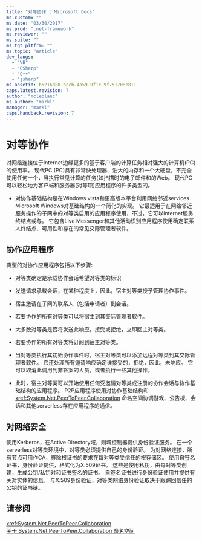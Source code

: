 ```yaml
---
title: "对等协作 | Microsoft Docs"
ms.custom: ""
ms.date: "03/30/2017"
ms.prod: ".net-framework"
ms.reviewer: ""
ms.suite: ""
ms.tgt_pltfrm: ""
ms.topic: "article"
dev_langs: 
  - "VB"
  - "CSharp"
  - "C++"
  - "jsharp"
ms.assetid: b6216d88-bccb-4a59-9f1c-9f751708e811
caps.latest.revision: 7
author: "mcleblanc"
ms.author: "markl"
manager: "markl"
caps.handback.revision: 7
---
```

# 对等协作
对网络连接位于Internet边缘更多的基于客户端的计算任务相对强大的计算机\(PC\)的使用率。  现代PC \(PC\)具有非常快处理器、浩大的内存和一个大硬盘，不完全使用任何一个，当执行常见计算的任务\(如扫描时的电子邮件和的Web。  现代PC可以轻松地为客户端和服务器\(对等项\)应用程序的许多类型的。  
  
-   对协作基础结构是在Windows vista和更高版本平台利用网络邻近services Microsoft Windows对基础结构的一个简化的实现。  它最适用于在网络邻近服务操作的子网中的对等类启用的应用程序使用，不过，它可以internet服务终结点或与。  它包含Live Messenger和其他活动识别应用程序使用确定联系人终结点、可用性和存在的常见交际管理者软件。  
  
## 协作应用程序  
 典型的对协作应用程序包括以下步骤:  
  
-   对等类确定是承载协作会话希望对等类的标识  
  
-   发送请求承载会话，在某种程度上，因此，宿主对等类授予管理协作事件。  
  
-   宿主邀请在子网的联系人（包括申请者）到会话。  
  
-   若要协作的所有对等类可以将宿主到其交际管理者软件。  
  
-   大多数对等类是否将发送此响应，接受或拒绝，立即回主对等类。  
  
-   若要协作的所有对等类将订阅到宿主对等类。  
  
-   当对等类执行其初始协作事件时，宿主对等类可以添加远程对等类到其交际管理者软件。  它还处理所有邀请响应确定谁接受的，拒绝，因此，未响应。  它可以取消此调用到非答案的人员，或者执行一些其他操作。  
  
-   此时，宿主对等类可以开始使用任何受邀请对等类或注册的协作会话与协作基础结构的应用程序。  P2P应用程序使用对协作基础结构和 <xref:System.Net.PeerToPeer.Collaboration> 命名空间协调游戏、公告板、会话和其他serverless存在应用程序的通信。  
  
## 对网络安全  
 使用Kerberos，在Active Directory域，则域控制器提供身份验证服务。  在一个serverless对等类环境中，对等类必须提供自己的身份验证。  为对网络连接，所有节点可用作CA，移除根证书的要求在每对等类受信任的根存储区。  使用自签名证书，身份验证提供，格式化为X.509证书。  这些是使用私钥，由每对等类创建，生成公钥\/私钥对和证书签名的证书。  自签名证书进行身份验证使用并提供有关对实体的信息。  与X.509身份验证，对等类网络身份验证取决于跟踪回信任的公钥的证书链。  
  
## 请参阅  
 <xref:System.Net.PeerToPeer.Collaboration>   
 [关于 System.Net.PeerToPeer.Collaboration 命名空间](../../../docs/framework/network-programming/about-the-system-net-peertopeer-collaboration-namespace.md)